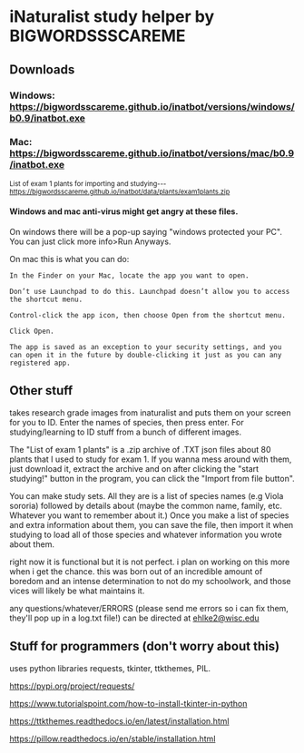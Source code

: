 # iNaturalist study helper by BIGWORDSSSCAREME

## Downloads

### Windows: https://bigwordsscareme.github.io/inatbot/versions/windows/b0.9/inatbot.exe

### Mac: https://bigwordsscareme.github.io/inatbot/versions/mac/b0.9/inatbot.exe

<sub>List of exam 1 plants for importing and studying--- https://bigwordsscareme.github.io/inatbot/data/plants/exam1plants.zip </sub>

#### Windows and mac anti-virus might get angry at these files.

On windows there will be a pop-up saying "windows protected your PC". You can just click more info>Run Anyways.

On mac this is what you can do:

    In the Finder on your Mac, locate the app you want to open.

    Don’t use Launchpad to do this. Launchpad doesn’t allow you to access the shortcut menu.

    Control-click the app icon, then choose Open from the shortcut menu.

    Click Open.

    The app is saved as an exception to your security settings, and you can open it in the future by double-clicking it just as you can any registered app.

## Other stuff

takes research grade images from inaturalist and puts them on your screen for you to ID. Enter the names of species, then press enter. For studying/learning to ID stuff 
from a bunch of different images.

The "List of exam 1 plants" is a .zip archive of .TXT json files about 80 plants that I used to study for exam 1. If you wanna mess around with them, just download it, 
extract the archive and on after clicking the "start studying!" button in the program, you can click the "Import from file button".

You can make study sets. All they are is a list of species names (e.g Viola sororia) followed by details about (maybe the common name, family, etc. Whatever you want to 
remember about it.) Once you make a list of species and extra information about them, you can save the file, then import it when studying to load all of those species 
and whatever information you wrote about them.

right now it is functional but it is not perfect. i plan on working on this more when i get the chance. this was born out of an incredible amount of boredom and an 
intense determination to not do my schoolwork, and those vices will likely be what maintains it.

any questions/whatever/ERRORS (please send me errors so i can fix them, they'll pop up in a log.txt file!) can be directed at ehlke2@wisc.edu

## Stuff for programmers (don't worry about this)

uses python libraries requests, tkinter, ttkthemes, PIL.

https://pypi.org/project/requests/

https://www.tutorialspoint.com/how-to-install-tkinter-in-python

https://ttkthemes.readthedocs.io/en/latest/installation.html

https://pillow.readthedocs.io/en/stable/installation.html
